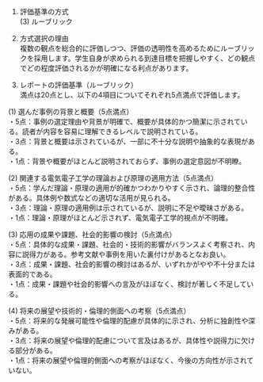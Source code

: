 1. 評価基準の方式  
(3) ルーブリック

2. 方式選択の理由  
複数の観点を総合的に評価しつつ、評価の透明性を高めるためにルーブリックを採用します。学生自身が求められる到達目標を把握しやすく、どの観点でどの程度評価されるかが明確になる利点があります。

3. レポートの評価基準（ルーブリック）  
満点は20点とし、以下の4項目についてそれぞれ5点満点で評価します。

(1) 選んだ事例の背景と概要（5点満点）  
・5点：事例の選定理由や背景が明確で、概要が具体的かつ簡潔に示されている。読者が内容を容易に理解できるレベルで説明されている。  
・3点：背景と概要は示されているが、一部に不十分な説明や抽象的な表現がある。  
・1点：背景や概要がほとんど説明されておらず、事例の選定意図が不明瞭。  

(2) 関連する電気電子工学の理論および原理の適用方法（5点満点）  
・5点：学んだ理論・原理の適用が的確かつわかりやすく示され、論理的整合性がある。具体例や数式などの適切な活用が見られる。  
・3点：理論・原理の適用例は示されているが、説明に不足や曖昧さがある。  
・1点：理論・原理がほとんど示されず、電気電子工学的視点が不明確。  

(3) 応用の成果や課題、社会的影響の検討（5点満点）  
・5点：具体的な成果・課題、社会的・技術的影響がバランスよく考察され、内容に説得力がある。参考文献や事例を用いた裏付けがあるとなお良い。  
・3点：成果・課題、社会的影響の検討はあるが、いずれかがやや不十分または表面的である。  
・1点：成果・課題や社会的影響への言及がほぼなく、検討が著しく不足している。  

(4) 将来の展望や技術的・倫理的側面への考察（5点満点）  
・5点：将来的な発展可能性や倫理的配慮が具体的に示され、分析に独創性や深みがある。  
・3点：将来の展望や倫理的配慮について言及はあるが、具体性や説得力に欠ける部分がある。  
・1点：将来の展望や倫理的側面への考察がほぼなく、今後の方向性が示されていない。  